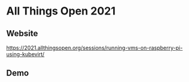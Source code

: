 # All Things Open 2021

## Website
https://2021.allthingsopen.org/sessions/running-vms-on-raspberry-pi-using-kubevirt/

## Demo
